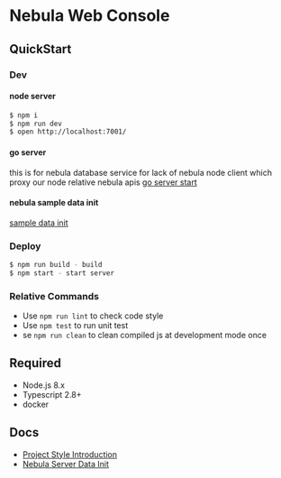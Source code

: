 # Nebula Web Console

## QuickStart

### Dev
#### node server
```bash
$ npm i
$ npm run dev
$ open http://localhost:7001/
```
#### go server
this is for nebula database service for lack of nebula node client which proxy our node relative nebula apis 
[go server start](./nebula-go-api/README.md)

#### nebula sample data init
[sample data init](./docs/data-init.md)

### Deploy

```bash
$ npm run build - build
$ npm start - start server
```

### Relative Commands

- Use `npm run lint` to check code style
- Use `npm test` to run unit test
- se `npm run clean` to clean compiled js at development mode once

## Required

- Node.js 8.x
- Typescript 2.8+
- docker

## Docs
- [Project Style Introduction](./docs/style.md)
- [Nebula Server Data Init](./docs/data-init.md)
